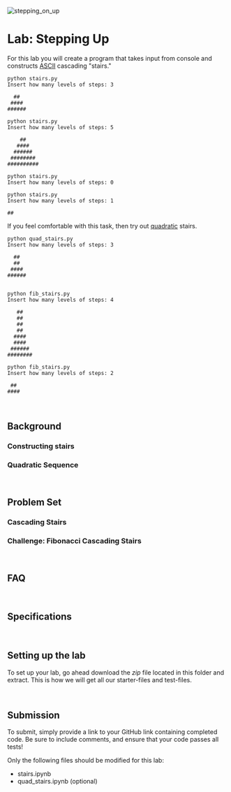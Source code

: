 ![stepping_on_up](https://www.hyundaimotorgroup.com/image/upload/asset_library/MDA00000000000013731/b802ba03822a4656987c38a24e048c06.jpg)

# Lab: Stepping Up

For this lab you will create a program that takes input from console and constructs [ASCII](https://theasciicode.com.ar/ascii-printable-characters/number-sign-ascii-code-35.html) cascading "stairs."

```
python stairs.py 
Insert how many levels of steps: 3

  ##
 ####
######

python stairs.py 
Insert how many levels of steps: 5

    ##
   ####
  ######
 ########
##########

python stairs.py 
Insert how many levels of steps: 0

python stairs.py 
Insert how many levels of steps: 1

##
```

If you feel comfortable with this task, then try out [quadratic](https://en.wikipedia.org/wiki/Quadratic_function) stairs. 

```
python quad_stairs.py 
Insert how many levels of steps: 3

  ##
  ## 
 ####
######


python fib_stairs.py 
Insert how many levels of steps: 4

   ##
   ##
   ##
   ##
  ####
  ####
 ######
########

python fib_stairs.py 
Insert how many levels of steps: 2

 ##
####
```

<br/>

## Background

### Constructing stairs



### Quadratic Sequence



<br/>



## Problem Set

### Cascading Stairs



### Challenge: Fibonacci Cascading Stairs



<br/>

## FAQ



<br/>

## Specifications



<br/>

## Setting up the lab

To set up your lab, go ahead download the *zip* file located in this folder and extract. This is how we will get all our starter-files and test-files.

<br/>

## Submission

To submit, simply provide a link to your GitHub link containing completed code. Be sure to include comments, and ensure that your code passes all tests!

Only the following files should be modified for this lab:
* stairs.ipynb
* quad_stairs.ipynb (optional)